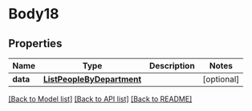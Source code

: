 # Body18

## Properties
Name | Type | Description | Notes
------------ | ------------- | ------------- | -------------
**data** | [**ListPeopleByDepartment**](ListPeopleByDepartment.md) |  | [optional] 

[[Back to Model list]](../README.md#documentation-for-models) [[Back to API list]](../README.md#documentation-for-api-endpoints) [[Back to README]](../README.md)

